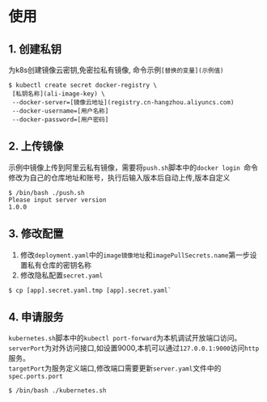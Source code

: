 # 使用

## 1. 创建私钥
为k8s创建镜像云密钥,免密拉私有镜像, 命令示例`[替换的变量](示例值)`
```shell
$ kubectl create secret docker-registry \
 [私钥名称](ali-image-key) \
 --docker-server=[镜像云地址](registry.cn-hangzhou.aliyuncs.com) 
 --docker-username=[用户名称] 
 --docker-password=[用户密码]
```

## 2. 上传镜像
示例中镜像上传到阿里云私有镜像，需要将`push.sh`脚本中的`docker login `命令修改为自己的仓库地址和账号，执行后输入版本后自动上传,版本自定义
```shell
$ /bin/bash ./push.sh
Please input server version
1.0.0
```

## 3. 修改配置
1. 修改`deployment.yaml`中的`image镜像地址`和`imagePullSecrets.name`第一步设置私有仓库的密钥名称
2. 修改隐私配置`secret.yaml`
```shell
$ cp [app].secret.yaml.tmp [app].secret.yaml`
```

## 4. 申请服务
  `kubernetes.sh`脚本中的`kubectl port-forward`为本机调试开放端口访问。  
  `serverPort`为对外访问接口,如设置9000,本机可以通过`127.0.0.1:9000`访问`http`服务。  
  `targetPort`为服务定义端口,修改端口需要更新`server.yaml`文件中的`spec.ports.port`  
```shell
$ /bin/bash ./kubernetes.sh
```